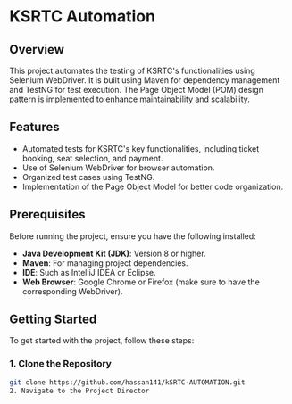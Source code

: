 # KSRTC Automation

## Overview
This project automates the testing of KSRTC's functionalities using Selenium WebDriver. It is built using Maven for dependency management and TestNG for test execution. The Page Object Model (POM) design pattern is implemented to enhance maintainability and scalability.

## Features
- Automated tests for KSRTC's key functionalities, including ticket booking, seat selection, and payment.
- Use of Selenium WebDriver for browser automation.
- Organized test cases using TestNG.
- Implementation of the Page Object Model for better code organization.

## Prerequisites
Before running the project, ensure you have the following installed:
- **Java Development Kit (JDK)**: Version 8 or higher.
- **Maven**: For managing project dependencies.
- **IDE**: Such as IntelliJ IDEA or Eclipse.
- **Web Browser**: Google Chrome or Firefox (make sure to have the corresponding WebDriver).

## Getting Started
To get started with the project, follow these steps:

### 1. Clone the Repository

```bash
git clone https://github.com/hassan141/kSRTC-AUTOMATION.git
2. Navigate to the Project Director
